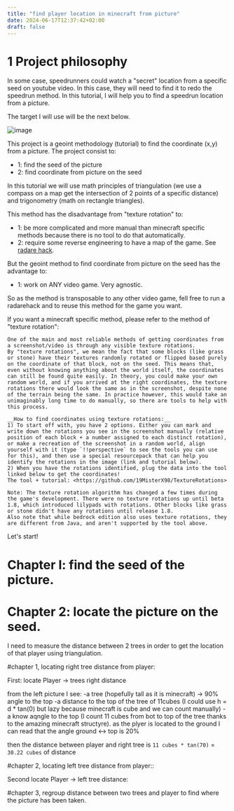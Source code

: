 ```yaml
---
title: "find player location in minecraft from picture"
date: 2024-06-17T12:37:42+02:00
draft: false
---
```


# 1 Project philosophy

In some case, speedrunners could watch a "secret" location from a specific seed on youtube video. In this case, they will need to find it to redo the speedrun method. In this tutorial, I will help you to find a speedrun location from a picture.

The target I will use will be the next below.

![image](/gogo-s-blog-cpe/minecraft-speedrun/finding-player-location-on-minecraf-picture-geoint-methodo/trees.png)


This project is a geoint methodology (tutorial) to find the coordinate (x,y) from a picture. The project consist to:
- 1: find the seed of the picture
- 2: find coordinate from picture on the seed

In this tutorial we will use math principles of triangulation (we use a compass on a map get the intersection of 2 points of a specific distance) and trigonometry (math on rectangle triangles).

This method has the disadvantage from "texture rotation" to:
- 1: be more complicated and more manual than minecraft specific methods because there is no tool to do that automatically.
- 2: require some reverse engineering to have a map of the game. See [radare hack](https://gamehacking.academy/pages/5/08/).

But the geoint method to find coordinate from picture on the seed has the advantage to:
- 1: work on ANY video game. Very agnostic.


So as the method is transposable to any other video game, fell free to run a radarehack and to reuse this method for the game you want.

If you want a minecraft specific method, please refer to the method of "texture rotation":

```
One of the main and most reliable methods of getting coordinates from a screenshot/video is through any visible texture rotations.
By "texture rotations", we mean the fact that some blocks (like grass or stone) have their textures randomly rotated or flipped based purely on the coordinate of that block, not on the seed. This means that, even without knowing anything about the world itself, the coordinates can still be found quite easily. In theory, you could make your own random world, and if you arrived at the right coordinates, the texture rotations there would look the same as in the screenshot, despite none of the terrain being the same. In practice however, this would take an unimaginably long time to do manually, so there are tools to help with this process.

__How to find coordinates using texture rotations:__
1) To start off with, you have 2 options. Either you can mark and write down the rotations you see in the screenshot manually (relative position of each block + a number assigned to each distinct rotation), or make a recreation of the screenshot in a random world, align yourself with it (type `!!perspective` to see the tools you can use for this), and then use a special resourcepack that can help you identify the rotations in the image (link and tutorial below).
2) When you have the rotations identified, plug the data into the tool linked below to get the coordinates!
The tool + tutorial: <https://github.com/19MisterX98/TextureRotations>

Note: The texture rotation algorithm has changed a few times during the game's development. There were no texture rotations up until beta 1.8, which introduced lilypads with rotations. Other blocks like grass or stone didn't have any rotations until release 1.8.
Also note that while bedrock edition also uses texture rotations, they are different from Java, and aren't supported by the tool above.
```


Let's start!


# Chapter I: find the seed of the picture.



# Chapter 2: locate the picture on the seed.


I need to measure the distance between 2 trees in order to get the location of that player using triangulation. 

#chapter 1, locating right tree distance from player:

First: locate Player -> trees right distance

from the left picture I see:
-a tree (hopefully tall as it is minecraft) -> 90% angle to the top
-a distance to the top of the tree of 11cubes (I could use h = d * tan(0) but lazy because minecraft is cube and we can count manually)
-a know aqngle to the top (I count 11 cubes from bot to top of the tree thanks to the amazing minecraft structyre). as the plyer is located to the ground I can read that the angle ground <-> top is 20%

then the distance between player and right tree is `11 cubes * tan(70)` = `30.22 cubes` of distance

#chapter 2, locating left tree distance from player::

Second locate Player -> left tree distance:


#chapter 3, regroup distance between two trees and player to find where the picture has been taken.
